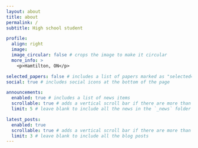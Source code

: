 ```yaml
---
layout: about
title: about
permalink: /
subtitle: High school student

profile:
  align: right
  image:
  image_circular: false # crops the image to make it circular
  more_info: >
    <p>Hamtilton, ON</p>

selected_papers: false # includes a list of papers marked as "selected={true}"
social: true # includes social icons at the bottom of the page

announcements:
  enabled: true # includes a list of news items
  scrollable: true # adds a vertical scroll bar if there are more than 3 news items
  limit: 5 # leave blank to include all the news in the `_news` folder

latest_posts:
  enabled: true
  scrollable: true # adds a vertical scroll bar if there are more than 3 new posts items
  limit: 3 # leave blank to include all the blog posts
---
```


